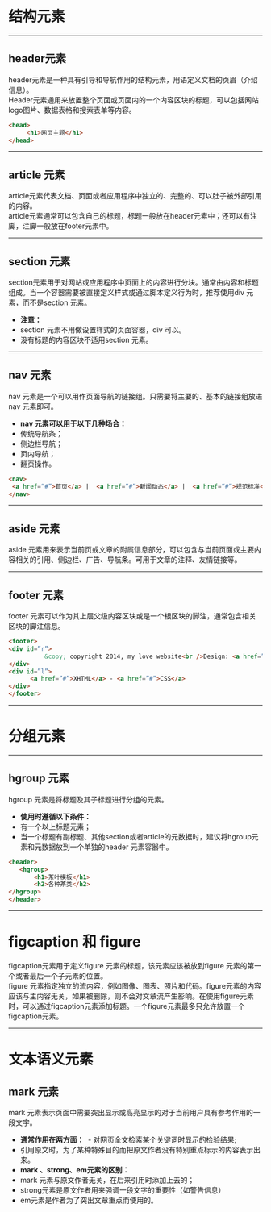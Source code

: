 # 结构元素
***
## header元素 #
header元素是一种具有引导和导航作用的结构元素，用语定义文档的页眉（介绍信息）。<br/>
Header元素通用来放置整个页面或页面内的一个内容区块的标题，可以包括网站logo图片、数据表格和搜索表单等内容。
``` html
<head>
     <h1>网页主题</h1>
</head>
```
***
## article 元素
article元素代表文档、页面或者应用程序中独立的、完整的、可以肚子被外部引用的内容。<br/>
article元素通常可以包含自己的标题，标题一般放在header元素中；还可以有注脚，注脚一般放在footer元素中。
***
## section 元素
section元素用于对网站或应用程序中页面上的内容进行分块。通常由内容和标题组成。当一个容器需要被直接定义样式或通过脚本定义行为时，推荐使用div 元素，而不是section 元素。<br/>
- **注意：<br/>**
 - section 元素不用做设置样式的页面容器，div 可以。<br/>
 - 没有标题的内容区块不适用section 元素。
***
## nav 元素
nav 元素是一个可以用作页面导航的链接组。只需要将主要的、基本的链接组放进nav 元素即可。<br/>
- **nav 元素可以用于以下几种场合：**
 - 传统导航条；
 - 侧边栏导航；
 - 页内导航；
 - 翻页操作。
```html
<nav>
 <a href=“#”>首页</a> |  <a href=“#”>新闻动态</a> |  <a href=“#”>规范标准</a> |  <a href=“#”>文章教程</a> | <a href=“#”>资源链接</a> |  <a href=“#”>常见问题</a> |  <a href=“#”>论坛交流</a> | 
</nav>
```
***
## aside 元素
aside 元素用来表示当前页或文章的附属信息部分，可以包含与当前页面或主要内容相关的引用、侧边栏、广告、导航条。可用于文章的注释、友情链接等。
***
## footer 元素
footer 元素可以作为其上层父级内容区块或是一个根区块的脚注，通常包含相关区块的脚注信息。
```html
<footer>
<div id=”r”>
          &copy; copyright 2014, my love website<br />Design: <a href=”#”>Lucy</a>
</div>
<div id=”l”>
      <a href=”#”>XHTML</a> - <a href=”#”>CSS</a>
</div>
</footer>
```
***
# 分组元素
***
## hgroup 元素
hgroup 元素是将标题及其子标题进行分组的元素。<br/>
- **使用时遵循以下条件：<br/>**
 - 有一个以上标题元素；
 - 当一个标题有副标题、其他section或者article的元数据时，建议将hgroup元素和元数据放到一个单独的header 元素容器中。

```html
<header>
   <hgroup>
       <h1>茶叶模板</h1>
       <h2>各种茶类</h2>
</hgroup>
</header>
```
***
# figcaption 和 figure
figcaption元素用于定义figure 元素的标题，该元素应该被放到figure 元素的第一个或者最后一个子元素的位置。<br/>
figure 元素指定独立的流内容，例如图像、图表、照片和代码。figure元素的内容应该与主内容无关，如果被删除，则不会对文章流产生影响。在使用figure元素时，可以通过figcaption元素添加标题。一个figure元素最多只允许放置一个figcaption元素。
***
# 文本语义元素
## mark 元素
mark 元素表示页面中需要突出显示或高亮显示的对于当前用户具有参考作用的一段文字。
- **通常作用在两方面：**
 - 对网页全文检索某个关键词时显示的检验结果;
 - 引用原文时，为了某种特殊目的而把原文作者没有特别重点标示的内容表示出来。
- **mark 、strong、em元素的区别：**
 - mark 元素与原文作者无关，在后来引用时添加上去的；
 - strong元素是原文作者用来强调一段文字的重要性（如警告信息）
 - em元素是作者为了突出文章重点而使用的。























